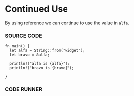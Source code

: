 # Continued Use

By using reference we can continue to use
the value in `alfa`.

### SOURCE CODE

```rust, noplayground, EXAMPLE1
fn main() {
  let alfa = String::from("widget");
  let bravo = &alfa;

  println!("alfa is {alfa}");
  println!("bravo is {bravo}");

}
```

### CODE RUNNER

```rust, editable, CODE1

```
